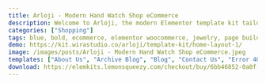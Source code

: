 ```yaml
---
title: Arloji - Modern Hand Watch Shop eCommerce
description: Welcome to Arloji, the modern Elementor template kit tailored for hand watch shops and e-commerce platforms. Elevate your online presence with our stylish and functional templates. Seamlessly blending aesthetics and functionality, Arloji offers a variety of layouts designed for watch showcases and online shopping experiences. Utilize Elementor's intuitive drag-and-drop editor to customize fonts, colors, and arrangements. Whether you're showcasing watch collections, accessories, or offering shopping features, Arloji guarantees an immersive browsing experience. Transform your website into a haven for watch enthusiasts with Arloji – the ultimate Elementor template kit for watch shops and e-commerce ventures. Embrace elegance and style today.
categories: ["Shopping"]
tags: blue, bold, ecommerce, elementor woocommerce, jewelry, page builder, shop, sporty, store, watches, woocommerce, wordpress ecommerce, wordpress template
demo: https://kit.wirastudio.co/arloji/template-kit/home-layout-1/
image: /images/posts/Arloji - Modern Hand Watch Shop eCommerce.jpeg
templates: ["About Us", "Archive Blog", "Blog", "Contact Us", "Error 404", "Faq", "Flash Sale", "Footer", "Global", "Header", "Home Layout 1", "Home Layout 2", "Influencer Gallery", "Limited Sale", "New Arrival", "Products Archive", "Products Search Result", "Shop All", "Single Post", "Single Product"]
download: https://elemkits.lemonsqueezy.com/checkout/buy/6bb46852-0a0f-461c-a971-5776c3668143
---
```

